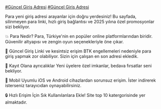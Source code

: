 [#Güncel Giriş Adresi](https://t.me/+5juOSKMoI3ZmZTYy)
[#Güncel Giriş Adresi](https://t.me/+5juOSKMoI3ZmZTYy)

Para yeni giriş adresi arayanlar için doğru yerdesiniz! Bu sayfada, silinmeyen para linki, hızlı giriş bağlantısı ve 2025 yılına özel promosyonlar sizi bekliyor.

💥 Para Nedir?
Para, Türkiye'nin en popüler online platformlarından biridir. Güvenilir altyapısı ve zengin oyun seçenekleriyle öne çıkar.

🔗 Güncel Giriş Linki ve kesintsiz erişim
BTK engellemeleri nedeniyle para giriş yapmak zor olabiliyor. Sizin için çalışan en son adresi ekledik.

🎁 Kayıt Olana ayrıcalıklar
Yeni üyelere özel imkanlar, bedava fırsatlar seni bekliyor.

📱 Mobil Uyumlu
iOS ve Android cihazlardan sorunsuz erişim. İster indirerek isterseniz tarayıcıdan oynayabilirsiniz.

🔒 Hızlı Erişim İçin Sık Kullanılanlara Ekle! Site top 10 katergorisinde yer almaktadır.
